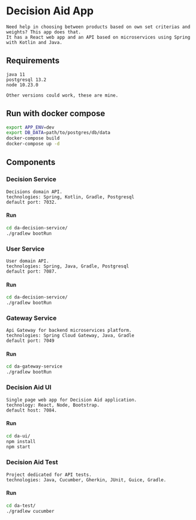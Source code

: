 # Decision Aid App

    Need help in choosing between products based on own set criterias and weights? This app does that.
    It has a React web app and an API based on microservices using Spring with Kotlin and Java.

## Requirements

    java 11
    postgresql 13.2
    node 10.23.0

    Other versions could work, these are mine.

## Run with docker compose

```bash
export APP_ENV=dev
export DB_DATA=path/to/postgres/db/data
docker-compose build
docker-compose up -d
```

## Components

### Decision Service

    Decisions domain API.
    technologies: Spring, Kotlin, Gradle, Postgresql
    default port: 7032.

#### Run

```bash
cd da-decision-service/
./gradlew bootRun
```

### User Service

    User domain API.
    technologies: Spring, Java, Gradle, Postgresql
    default port: 7087.

#### Run

```bash
cd da-decision-service/
./gradlew bootRun
```

### Gateway Service

    Api Gateway for backend microservices platform.
    technologies: Spring Cloud Gateway, Java, Gradle
    default port: 7049

#### Run

```bash
cd da-gateway-service
./gradlew bootRun
```

### Decision Aid UI

    Single page web app for Decision Aid application.
    technology: React, Node, Bootstrap.
    default host: 7084.

#### Run

```bash
cd da-ui/
npm install
npm start
```

### Decision Aid Test

    Project dedicated for API tests.
    technologies: Java, Cucumber, Gherkin, JUnit, Guice, Gradle.

#### Run

```bash
cd da-test/
./gradlew cucumber
```
